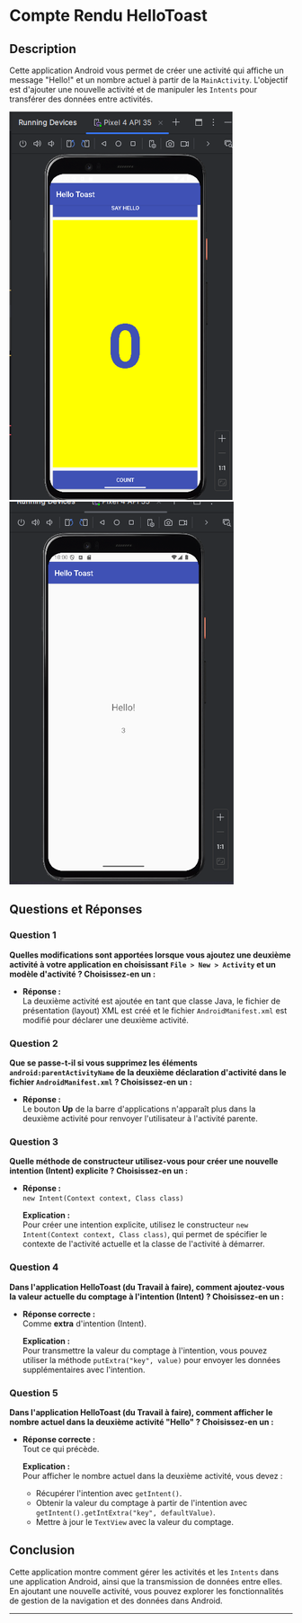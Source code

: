 # Compte Rendu HelloToast

## Description

Cette application Android vous permet de créer une activité qui affiche un message "Hello!" et un nombre actuel à partir de la `MainActivity`. L'objectif est d'ajouter une nouvelle activité et de manipuler les `Intents` pour transférer des données entre activités.

![alt text](image.png)
![alt text](Capture2.PNG)

## Questions et Réponses

### Question 1

**Quelles modifications sont apportées lorsque vous ajoutez une deuxième activité à votre application en choisissant `File > New > Activity` et un modèle d'activité ? Choisissez-en un :**

- **Réponse :**  
  La deuxième activité est ajoutée en tant que classe Java, le fichier de présentation (layout) XML est créé et le fichier `AndroidManifest.xml` est modifié pour déclarer une deuxième activité.

### Question 2

**Que se passe-t-il si vous supprimez les éléments `android:parentActivityName` de la deuxième déclaration d'activité dans le fichier `AndroidManifest.xml` ? Choisissez-en un :**

- **Réponse :**  
  Le bouton **Up** de la barre d'applications n'apparaît plus dans la deuxième activité pour renvoyer l'utilisateur à l'activité parente.

### Question 3

**Quelle méthode de constructeur utilisez-vous pour créer une nouvelle intention (Intent) explicite ? Choisissez-en un :**

- **Réponse :**  
  `new Intent(Context context, Class class)`

  **Explication :**  
  Pour créer une intention explicite, utilisez le constructeur `new Intent(Context context, Class class)`, qui permet de spécifier le contexte de l'activité actuelle et la classe de l'activité à démarrer.

### Question 4

**Dans l'application HelloToast (du Travail à faire), comment ajoutez-vous la valeur actuelle du comptage à l'intention (Intent) ? Choisissez-en un :**

- **Réponse correcte :**  
  Comme **extra** d'intention (Intent).

  **Explication :**  
  Pour transmettre la valeur du comptage à l'intention, vous pouvez utiliser la méthode `putExtra("key", value)` pour envoyer les données supplémentaires avec l'intention.

### Question 5

**Dans l'application HelloToast (du Travail à faire), comment afficher le nombre actuel dans la deuxième activité "Hello" ? Choisissez-en un :**

- **Réponse correcte :**  
  Tout ce qui précède.

  **Explication :**  
  Pour afficher le nombre actuel dans la deuxième activité, vous devez :

  - Récupérer l'intention avec `getIntent()`.
  - Obtenir la valeur du comptage à partir de l'intention avec `getIntent().getIntExtra("key", defaultValue)`.
  - Mettre à jour le `TextView` avec la valeur du comptage.

## Conclusion

Cette application montre comment gérer les activités et les `Intents` dans une application Android, ainsi que la transmission de données entre elles. En ajoutant une nouvelle activité, vous pouvez explorer les fonctionnalités de gestion de la navigation et des données dans Android.

---
